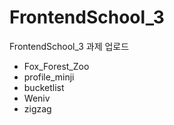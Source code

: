 # FrontendSchool_3
FrontendSchool_3 과제 업로드

- Fox_Forest_Zoo
- profile_minji
- bucketlist
- Weniv
- zigzag
